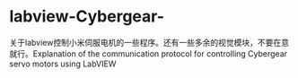 # labview-Cybergear-
关于labview控制小米伺服电机的一些程序。还有一些多余的视觉模块，不要在意就行。Explanation of the communication protocol for controlling Cybergear servo motors using LabVIEW
